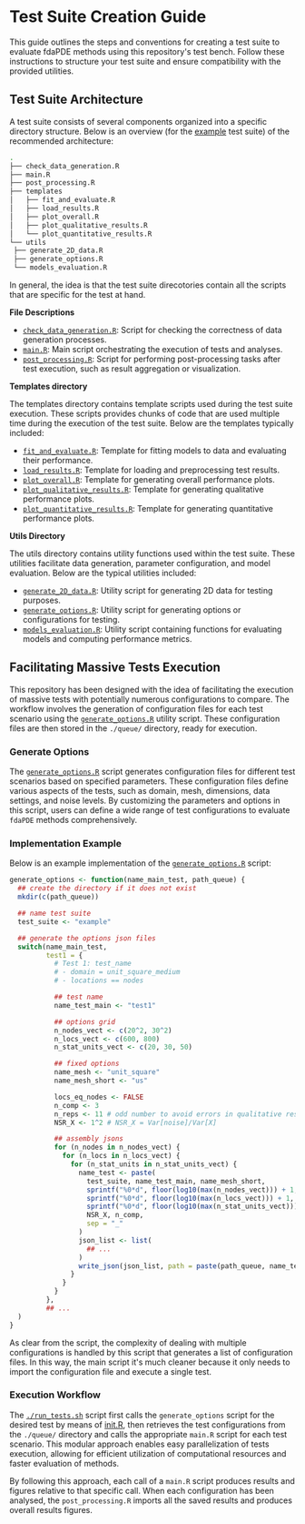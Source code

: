 # Test Suite Creation Guide

This guide outlines the steps and conventions for creating a test suite to evaluate fdaPDE methods using this repository's test bench. Follow these instructions to structure your test suite and ensure compatibility with the provided utilities.

## Test Suite Architecture

A test suite consists of several components organized into a specific directory structure. Below is an overview (for the [example](./example/) test suite) of the recommended architecture:

```bash
.
├── check_data_generation.R
├── main.R
├── post_processing.R
├── templates
│   ├── fit_and_evaluate.R
│   ├── load_results.R
│   ├── plot_overall.R
│   ├── plot_qualitative_results.R
│   └── plot_quantitative_results.R
└── utils
 ├── generate_2D_data.R
 ├── generate_options.R
 └── models_evaluation.R
```

In general, the idea is that the test suite direcotories contain all the scripts that are specific for the test at hand.

**File Descriptions**

- [`check_data_generation.R`](./example/check_data_generation.R): Script for checking the correctness of data generation processes.
- [`main.R`](./main.R): Main script orchestrating the execution of tests and analyses.
- [`post_processing.R`](./example/post_processing.R): Script for performing post-processing tasks after test execution, such as result aggregation or visualization.

**Templates directory**

The templates directory contains template scripts used during the test suite execution. These scripts provides chunks of code that are used multiple time during the execution of the test suite. Below are the templates typically included:

- [`fit_and_evaluate.R`](./example/templates/fit_and_evaluate.R): Template for fitting models to data and evaluating their performance.
- [`load_results.R`](./example/templates/load_results.R): Template for loading and preprocessing test results.
- [`plot_overall.R`](./example/templates/plot_overall.R): Template for generating overall performance plots.
- [`plot_qualitative_results.R`](./example/templates/plot_qualitative_results.R): Template for generating qualitative performance plots.
- [`plot_quantitative_results.R`](./example/templates/plot_quantitative_results.R): Template for generating quantitative performance plots.

**Utils Directory**

The utils directory contains utility functions used within the test suite. These utilities facilitate data generation, parameter configuration, and model evaluation. Below are the typical utilities included:

- [`generate_2D_data.R`](./example/utils/generate_2D_data.R): Utility script for generating 2D data for testing purposes.
- [`generate_options.R`](./example/utils/generate_options.R): Utility script for generating options or configurations for testing.
- [`models_evaluation.R`](./example/utils/models_evaluation.R): Utility script containing functions for evaluating models and computing performance metrics.

## Facilitating Massive Tests Execution

This repository has been designed with the idea of facilitating the execution of massive tests with potentially numerous configurations to compare. The workflow involves the generation of configuration files for each test scenario using the [`generate_options.R`](./example/utils/generate_options.R) utility script. These configuration files are then stored in the `./queue/` directory, ready for execution.

### Generate Options

The [`generate_options.R`](./example/utils/generate_options.R) script generates configuration files for different test scenarios based on specified parameters. These configuration files define various aspects of the tests, such as domain, mesh, dimensions, data settings, and noise levels. By customizing the parameters and options in this script, users can define a wide range of test configurations to evaluate `fdaPDE` methods comprehensively.

### Implementation Example

Below is an example implementation of the [`generate_options.R`](./example/utils/generate_options.R) script:

```R
generate_options <- function(name_main_test, path_queue) {
  ## create the directory if it does not exist
  mkdir(c(path_queue))

  ## name test suite
  test_suite <- "example"

  ## generate the options json files
  switch(name_main_test,
         test1 = {
           # Test 1: test_name
           # - domain = unit_square_medium
           # - locations == nodes

           ## test name
           name_test_main <- "test1"

           ## options grid
           n_nodes_vect <- c(20^2, 30^2)
           n_locs_vect <- c(600, 800)
           n_stat_units_vect <- c(20, 30, 50)

           ## fixed options
           name_mesh <- "unit_square"
           name_mesh_short <- "us"

           locs_eq_nodes <- FALSE
           n_comp <- 3
           n_reps <- 11 # odd number to avoid errors in qualitative results plots
           NSR_X <- 1^2 # NSR_X = Var[noise]/Var[X]

           ## assembly jsons
           for (n_nodes in n_nodes_vect) {
             for (n_locs in n_locs_vect) {
               for (n_stat_units in n_stat_units_vect) {
                 name_test <- paste(
                   test_suite, name_test_main, name_mesh_short,
                   sprintf("%0*d", floor(log10(max(n_nodes_vect))) + 1, n_nodes),
                   sprintf("%0*d", floor(log10(max(n_locs_vect))) + 1, n_locs),
                   sprintf("%0*d", floor(log10(max(n_stat_units_vect))) + 1, n_stat_units),
                   NSR_X, n_comp,
                   sep = "_"
                 )
                 json_list <- list(
                   ## ...
                 )
                 write_json(json_list, path = paste(path_queue, name_test, ".json", sep = ""))
               }
             }
           }
         },
         ## ...
  )
}
```

As clear from the script, the complexity of dealing with multiple configurations is handled by this script that generates a list of configuration files. In this way, the main script it's much cleaner because it only needs to import the configuration file and execute a single test.

### Execution Workflow

The [`./run_tests.sh`](../run_tests.sh) script first calls the `generate_options` script for the desired test by means of [init.R](../src/init.R), then retrieves the test configurations from the `./queue/` directory and calls the appropriate `main.R` script for each test scenario. This modular approach enables easy parallelization of tests execution, allowing for efficient utilization of computational resources and faster evaluation of methods.

By following this approach, each call of a `main.R` script produces results and figures relative to that specific call. When each configuration has been analysed, the `post_processing.R` imports all the saved results and produces overall results figures.
